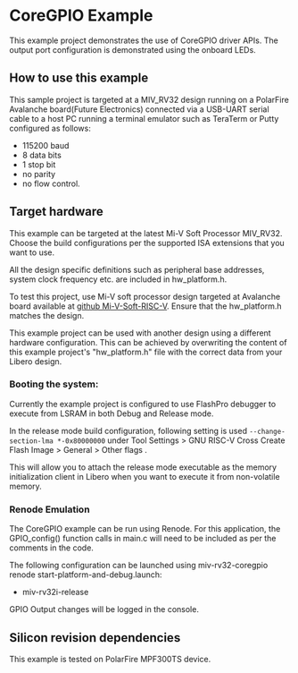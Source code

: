 ﻿
# CoreGPIO Example

This example project demonstrates the use of CoreGPIO driver APIs. The output port configuration 
is demonstrated using the onboard LEDs. 

## How to use this example

This sample project is targeted at a MIV_RV32 design running on a PolarFire 
Avalanche board(Future Electronics) connected via a USB-UART serial cable to a host PC running 
a terminal emulator such as TeraTerm or Putty configured as follows:
 - 115200 baud
 - 8 data bits
 - 1 stop bit
 - no parity
 - no flow control.

## Target hardware
This example can be targeted at the latest Mi-V Soft Processor MIV_RV32. Choose the build 
configurations per the supported ISA extensions that you want to use.

All the design specific definitions such as peripheral base addresses, system clock frequency 
etc. are included in hw_platform.h. 

To test this project, use Mi-V soft processor design targeted at Avalanche board available 
at [github Mi-V-Soft-RISC-V](https://github.com/Mi-V-Soft-RISC-V/Future-Avalanche-Board/tree/main/Libero_Projects).
Ensure that the hw_platform.h matches the design.

This example project can be used with another design using a different hardware
configuration. This can be achieved by overwriting the content of this example
project's "hw_platform.h" file with the correct data from your Libero design.

### Booting the system:

Currently the example project is configured to use FlashPro debugger to execute 
from LSRAM in both Debug and Release mode.

In the release mode build configuration, following setting is used
`--change-section-lma *-0x80000000`
under
Tool Settings > GNU RISC-V Cross Create Flash Image > General > Other flags . 

This will allow you to attach the release mode executable as the memory 
initialization client in Libero when you want to execute it from non-volatile memory. 

### Renode Emulation

The CoreGPIO example can be run using Renode. For this application, the GPIO_config()
function calls in main.c will need to be included as per the comments in the code.

The following configuration can be launched using miv-rv32-coregpio renode start-platform-and-debug.launch:

 - miv-rv32i-release

GPIO Output changes will be logged in the console.

## Silicon revision dependencies
This example is tested on PolarFire MPF300TS device.
